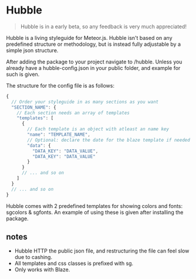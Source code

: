 # Hubble
> Hubble is in a early beta, so any feedback is very much appreciated! 

Hubble is a living styleguide for Meteor.js. Hubble isn't based on any predefined structure or methodology, but is instead fully adjustable by a simple json structure.

After adding the package to your project navigate to /hubble. Unless you already have a hubble-config.json in your public folder, and example for such is given.

The structure for the config file is as follows:
```javascript
{
  // Order your styleguide in as many sections as you want
  "SECTION_NAME": {
    // Each section needs an array of templates
    "templates": [
      {
        // Each template is an object with atleast an name key
        "name": "TEMPLATE_NAME",
        // Optional: declare the date for the blaze template if needed
        "data": {
          "DATA_KEY": "DATA_VALUE",
          "DATA_KEY": "DATA_VALUE"
        }
      }
      // ... and so on
    ]
  }
  // ... and so on
}
```

Hubble comes with 2 predefined templates for showing colors and fonts: sgcolors & sgfonts. An example of using these is given after installing the package.


## notes
* Hubble HTTP the public json file, and restructuring the file can feel slow due to cashing.
* All templates and css classes is prefixed with sg.
* Only works with Blaze.
